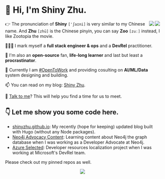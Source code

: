 
# 👏 Hi, I'm Shiny Zhu.

<a href="https://github.com/shinyzhu#gh-light-mode-only">
  <img align="right" src="https://github-readme-stats.vercel.app/api?username=shinyzhu&show_icons=true&icon_color=805AD5&text_color=718096&bg_color=ffffff&hide_title=true#gh-light-mode-only" />
</a>

<a href="https://github.com/shinyzhu#gh-dark-mode-only">
  <img align="right" src="https://github-readme-stats.vercel.app/api?username=shinyzhu&show_icons=true&hide_title=true&theme=cobalt#gh-dark-mode-only" />
</a>

👉 The pronunciation of **Shiny** `['ʃaɪni]` is very similar to my Chinese name. And **Zhu** `[zhū]` is the Chinese pinyin, you can say **Zoo** `[zuː]` instead, I like Zootopia the movie.

👨🏻‍💻 I mark myself a **full stack engineer & ops** and a **DevRel** practitioner.

👐 I'm also an **open-source** fan, **life-long learner** and last but least a **procrastinator**.

🔭 Currently I am [#OpenToWork](https://www.linkedin.com/in/shinyzhu/) and providing cosulting on **AI/ML/Data** system designing and building.

📫 You can read on my blog: [Shiny Zhu](https://shinyzhu.com).

💬 [Talk to me](https://cal.com/shiny/m)? This will help you find a time for us to meet.

## 👇 Let me show you some code here.

- [shinyzhu.github.io](https://github.com/shinyzhu/shinyzhu.github.io): My recently (hope for keeping) updated blog built with Hugo (without any Node packages).
- [Neo4j Advocacy Content](https://github.com/shinyzhu/neo4j-advocacy-content): Learning content about Neo4j the graph database when I was working as a Developer Advocate at Neo4j.
- [Azure Selected](https://github.com/shinyzhu/azureselected): Developer resources localization project when I was working at Microsoft's DevRel team.

Please check out my pinned repos as well.

<div align="center">
<img src="https://tj.lws.im/telemetry/clnzoxcy10001vy2ohi4obbi0/clut6ntdy003xpo4lgh1n1r8c/badge.svg?title=profile%20views&url=https://github.com/shinyzhu" align="center" />
</div>  

<!--
**shinyzhu/shinyzhu** is a ✨ _special_ ✨ repository because its `README.md` (this file) appears on your GitHub profile.

Here are some ideas to get you started:

- 🔭 I’m currently working on ...
- 🌱 I’m currently learning ...
- 👯 I’m looking to collaborate on ...
- 🤔 I’m looking for help with ...
- 💬 Ask me about ...
- 📫 How to reach me: ...
- 😄 Pronouns: ...
- ⚡ Fun fact: ...
-->
